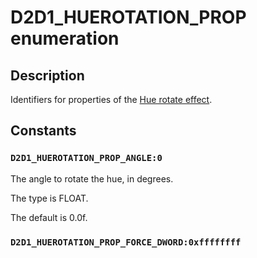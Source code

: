 # D2D1_HUEROTATION_PROP enumeration

## Description

Identifiers for properties of the [Hue rotate effect](https://learn.microsoft.com/windows/desktop/Direct2D/hue-rotate).

## Constants

### `D2D1_HUEROTATION_PROP_ANGLE:0`

The angle to rotate the hue, in degrees.

The type is FLOAT.

The default is 0.0f.

### `D2D1_HUEROTATION_PROP_FORCE_DWORD:0xffffffff`
